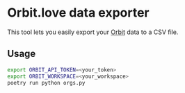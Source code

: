 # Orbit.love data exporter

This tool lets you easily export your [Orbit](https://orbit.love) data to a CSV file.

## Usage

```bash
export ORBIT_API_TOKEN=<your_token>
export ORBIT_WORKSPACE=<your_workspace>
poetry run python orgs.py
```
